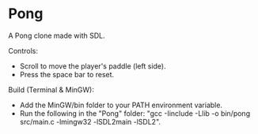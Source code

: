 # Pong
A Pong clone made with SDL.

Controls:
- Scroll to move the player's paddle (left side).
- Press the space bar to reset.

Build (Terminal & MinGW):
- Add the MinGW/bin folder to your PATH environment variable.
- Run the following in the "Pong" folder: "gcc -Iinclude -Llib -o bin/pong src/main.c -lmingw32 -lSDL2main -lSDL2".
